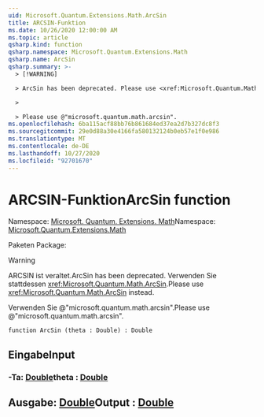 ```yaml
---
uid: Microsoft.Quantum.Extensions.Math.ArcSin
title: ARCSIN-Funktion
ms.date: 10/26/2020 12:00:00 AM
ms.topic: article
qsharp.kind: function
qsharp.namespace: Microsoft.Quantum.Extensions.Math
qsharp.name: ArcSin
qsharp.summary: >-
  > [!WARNING]

  > ArcSin has been deprecated. Please use <xref:Microsoft.Quantum.Math.ArcSin> instead.

  >

  > Please use @"microsoft.quantum.math.arcsin".
ms.openlocfilehash: 6ba115acf88bb76b861684ed37ea2d7b327dc8f3
ms.sourcegitcommit: 29e0d88a30e4166fa580132124b0eb57e1f0e986
ms.translationtype: MT
ms.contentlocale: de-DE
ms.lasthandoff: 10/27/2020
ms.locfileid: "92701670"
---
```

# <a name="arcsin-function"></a><span data-ttu-id="17c08-102">ARCSIN-Funktion</span><span class="sxs-lookup"><span data-stu-id="17c08-102">ArcSin function</span></span>

<span data-ttu-id="17c08-103">Namespace: [Microsoft. Quantum. Extensions. Math](xref:Microsoft.Quantum.Extensions.Math)</span><span class="sxs-lookup"><span data-stu-id="17c08-103">Namespace: [Microsoft.Quantum.Extensions.Math](xref:Microsoft.Quantum.Extensions.Math)</span></span>

<span data-ttu-id="17c08-104">Paketen [](https://nuget.org/packages/)</span><span class="sxs-lookup"><span data-stu-id="17c08-104">Package: [](https://nuget.org/packages/)</span></span>


> [!WARNING]
> <span data-ttu-id="17c08-105">ARCSIN ist veraltet.</span><span class="sxs-lookup"><span data-stu-id="17c08-105">ArcSin has been deprecated.</span></span> <span data-ttu-id="17c08-106">Verwenden Sie stattdessen <xref:Microsoft.Quantum.Math.ArcSin>.</span><span class="sxs-lookup"><span data-stu-id="17c08-106">Please use <xref:Microsoft.Quantum.Math.ArcSin> instead.</span></span>
>
> <span data-ttu-id="17c08-107">Verwenden Sie @"microsoft.quantum.math.arcsin".</span><span class="sxs-lookup"><span data-stu-id="17c08-107">Please use @"microsoft.quantum.math.arcsin".</span></span>



```qsharp
function ArcSin (theta : Double) : Double
```


## <a name="input"></a><span data-ttu-id="17c08-108">Eingabe</span><span class="sxs-lookup"><span data-stu-id="17c08-108">Input</span></span>

### <a name="theta--double"></a><span data-ttu-id="17c08-109">-Ta: [Double](xref:microsoft.quantum.lang-ref.double)</span><span class="sxs-lookup"><span data-stu-id="17c08-109">theta : [Double](xref:microsoft.quantum.lang-ref.double)</span></span>





## <a name="output--double"></a><span data-ttu-id="17c08-110">Ausgabe: [Double](xref:microsoft.quantum.lang-ref.double)</span><span class="sxs-lookup"><span data-stu-id="17c08-110">Output : [Double](xref:microsoft.quantum.lang-ref.double)</span></span>

